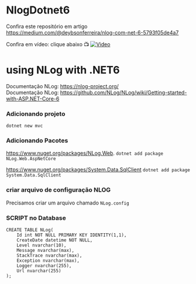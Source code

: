 # NlogDotnet6

Confira este repositório em artigo
https://medium.com/@deybsonferreira/nlog-com-net-6-5793f05de4a7

Confira em vídeo: clique abaixo 📺
[![Video](https://miro.medium.com/max/1400/1*xcCWailv5ImL2yLKf-7_wA.png)](https://youtu.be/m0X3FHWQf90)



# using NLog with .NET6 
Documentação NLog: https://nlog-project.org/ <br>
Documentação NLog: https://github.com/NLog/NLog/wiki/Getting-started-with-ASP.NET-Core-6 <br>

### Adicionando projeto
```dotnet new mvc```

### Adicionando Pacotes
https://www.nuget.org/packages/NLog.Web.
```dotnet add package NLog.Web.AspNetCore```

https://www.nuget.org/packages/System.Data.SqlClient
``` dotnet add package System.Data.SqlClient ```

### criar arquivo de configuração NLOG
Precisamos criar um arquivo chamado ```NLog.config```

### SCRIPT no Database

```
CREATE TABLE NLog(
    Id int NOT NULL PRIMARY KEY IDENTITY(1,1),
    CreateDate datetime NOT NULL,
    Level nvarchar(10),
    Message nvarchar(max),
    StackTrace nvarchar(max),
    Exception nvarchar(max),
    Logger nvarchar(255),
    Url nvarchar(255)
);
```
